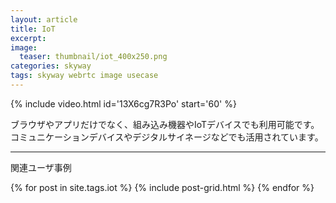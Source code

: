 ```yaml
---
layout: article
title: IoT
excerpt: 
image:
  teaser: thumbnail/iot_400x250.png
categories: skyway
tags: skyway webrtc image usecase
---
```


{% include video.html id='13X6cg7R3Po' start='60' %}

ブラウザやアプリだけでなく、組み込み機器やIoTデバイスでも利用可能です。
コミュニケーションデバイスやデジタルサイネージなどでも活用されています。

<hr>

関連ユーザ事例

<div class="tiles">
{% for post in site.tags.iot %}
  {% include post-grid.html %}
{% endfor %}
</div><!-- /.tiles -->

